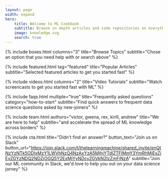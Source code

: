 ```yaml
---
layout: page
width: expand
hero:
    title: Welcome to ML Cookbook
    subtitle: Browse in depth articles and code repositories on everything in ML, from A-Z algorithm explanation to its model development and implementation
    image: knowledge.svg
    search: true
---
```


{% include boxes.html columns="3" title="Browse Topics" subtitle="Chose an option that you need help with or search above" %}

{% include featured.html tag="featured" title="Popular Articles" subtitle="Selected featured articles to get you started fast" %}

{% include videos.html columns="2" title="Video Tutorials" subtitle="Watch screencasts to get you started fast with ML" %}

{% include faqs.html multiple="true" title="Frequently asked questions" category="how-to-start" subtitle="Find quick answers to frequent data science questions asked by new-joiners" %}

{% include team.html authors="victor, gwena, rex, kirill, andrew" title="We are here to help" subtitle="and accelerate the spread of ML knowledge across borders" %}

{% include cta.html title="Didn't find an answer?" button_text="Join us on Slack" button_url="https://join.slack.com/t/thelearningmachine/shared_invite/enQtNzYzNTk5ODIxMzY1LWVhNzQ4NzAxYzA5MjhjYTdlZTFlMmY3YmRhMjExZjEyZGYzNDQ2NDZjOGQ5Y2ExMjYyNDcyZGVkN2IzZmFjNzA" subtitle="Join our ML community in Slack, we'd love to help you out on your data science jorney" %}

